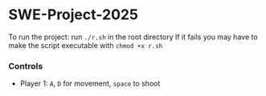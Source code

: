 # SWE-Project-2025

To run the project: run `./r.sh` in the root directory
If it fails you may have to make the script executable with `chmod +x r.sh`

### Controls
- Player 1: `A`, `D` for movement, `space` to shoot
